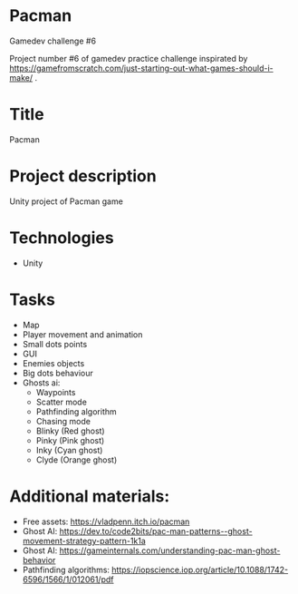 # Pacman
 Gamedev challenge #6

Project number #6 of gamedev practice challenge inspirated by https://gamefromscratch.com/just-starting-out-what-games-should-i-make/ .

# Title
Pacman

# Project description
Unity project of Pacman game 

# Technologies
 - Unity

# Tasks
 - Map
 - Player movement and animation
 - Small dots points
 - GUI
 - Enemies objects
 - Big dots behaviour
 - Ghosts ai:
   - Waypoints
   - Scatter mode
   - Pathfinding algorithm
   - Chasing mode
    - Blinky (Red ghost)
    - Pinky (Pink ghost)
    - Inky (Cyan ghost)
    - Clyde (Orange ghost)
   
# Additional materials:
  - Free assets: https://vladpenn.itch.io/pacman
  - Ghost AI: https://dev.to/code2bits/pac-man-patterns--ghost-movement-strategy-pattern-1k1a
  - Ghost AI: https://gameinternals.com/understanding-pac-man-ghost-behavior
  - Pathfinding algorithms: https://iopscience.iop.org/article/10.1088/1742-6596/1566/1/012061/pdf

